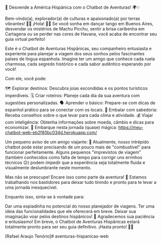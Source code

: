 🚀 Desvende a América Hispânica com o Chatbot de Aventuras! 🌍✨

Bem-vindo(a), explorador(a) de culturas e apaixonado(a) por terras vibrantes! 💃🏽 ¡Hola! 👋🏽 Se você sonha em dançar tango em Buenos Aires, desvendar os mistérios de Machu Picchu, sentir a brisa caribenha em Cartagena ou se perder nas cores de Havana, você acaba de encontrar seu guia virtual perfeito!

Este é o Chatbot de Aventuras Hispânicas, seu companheiro entusiasta e experiente para planejar a viagem dos seus sonhos pelos fascinantes países de língua espanhola. Imagine ter um amigo que conhece cada ruela charmosa, cada segredo histórico e cada sabor autêntico esperando por você!

Com ele, você pode:

🗺️ Explorar destinos: Descubra joias escondidas e os pontos turísticos imperdíveis.
🗓️ Criar roteiros: Planeje cada dia da sua aventura com sugestões personalizadas.
🗣️ Aprender o básico: Prepare-se com dicas de espanhol prático para se conectar com os locais.
🎒 Embalar com sabedoria: Receba conselhos sobre o que levar para cada clima e atividade.
💰 Viajar com inteligência: Obtenha informações sobre moeda, câmbio e dicas para economizar.
🔗 Embarque nesta jornada (quase) mágica: https://meu-chatbot-web-eb2f80bc034d.herokuapp.com/

Um pequeno aviso de um amigo viajante: 🚧 Atualmente, nosso intrépido chatbot pode estar precisando de um pouco mais de "combustível" para funcionar perfeitamente. Alguns pequenos "imprevistos de viagem" (também conhecidos como falta de tempo para corrigir uns errinhos técnicos 😉) podem impedir que a experiência seja totalmente fluida e visualmente deslumbrante neste momento.

Mas não se preocupe! Encare isso como parte da aventura! 🧭 Estamos trabalhando nos bastidores para deixar tudo tinindo e pronto para te levar a uma jornada inesquecível.

Enquanto isso, sinta-se à vontade para:

Dar uma espiadinha no potencial do nosso planejador de viagens.
Ter uma ideia das funcionalidades que ele oferecerá em breve.
Deixar sua imaginação voar pelos destinos hispânicos! 💭
Agradecemos sua paciência e entusiasmo! Em breve, o Chatbot de Aventuras Hispânicas estará totalmente pronto para ser seu guia definitivo. ¡Hasta pronto! 👋🏽

[Rafael Araujo Tenório]#   a v e n t u r a s - h i s p a n i c a s - w e b 
 
 
